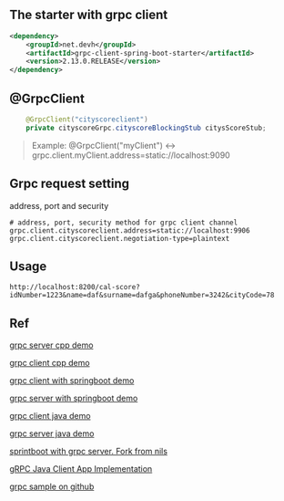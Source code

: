 
## The starter with grpc client

```xml
<dependency>
    <groupId>net.devh</groupId>
    <artifactId>grpc-client-spring-boot-starter</artifactId>
    <version>2.13.0.RELEASE</version>
</dependency>
```
## @GrpcClient
```java
    @GrpcClient("cityscoreclient")
    private cityscoreGrpc.cityscoreBlockingStub citysScoreStub;
```
> Example: @GrpcClient("myClient") <-> grpc.client.myClient.address=static://localhost:9090
 
## Grpc request setting
address, port and security

```properties
# address, port, security method for grpc client channel
grpc.client.cityscoreclient.address=static://localhost:9906
grpc.client.cityscoreclient.negotiation-type=plaintext
```

## Usage

`http://localhost:8200/cal-score?idNumber=1223&name=daf&surname=dafga&phoneNumber=3242&cityCode=78`


## Ref

[grpc server cpp demo](https://github.com/ppdouble/grpc-cpp-server-sample)

[grpc client cpp demo](https://github.com/ppdouble/grpc-cpp-client-sample)

[grpc client with springboot demo](https://github.com/ppdouble/springboot-grpc-client-sample)

[grpc server with springboot demo](https://github.com/ppdouble/springboot-grpc-server-sample)

[grpc client java demo](https://github.com/ppdouble/grpc-service-sample-client)

[grpc server java demo](https://github.com/ppdouble/grpc-service-pemo)

[sprintboot with grpc server. Fork from nils](https://github.com/ppdouble/city-score)

[gRPC Java Client App Implementation](https://www.youtube.com/watch?v=J0AMX9YpdLk)

[grpc sample on github](https://github.com/techtter/grpc)



